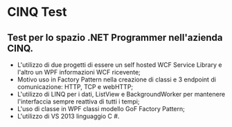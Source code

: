 # CINQ Test #


## Test per lo spazio .NET Programmer nell'azienda CINQ. ##

* L'utilizzo di due progetti di essere un self hosted WCF Service Library e l'altro un WPF informazioni WCF ricevente;
* Motivo uso in Factory Pattern nella creazione di classi e 3 endpoint di comunicazione: HTTP, TCP e webHTTP;
* L'utilizzo di LINQ per i dati, ListView e BackgroundWorker per mantenere l'interfaccia sempre reattiva di tutti i tempi;
* L'uso di classe in WPF classi modello GoF Factory Pattern;
* L'utilizzo di VS 2013 linguaggio C #.
